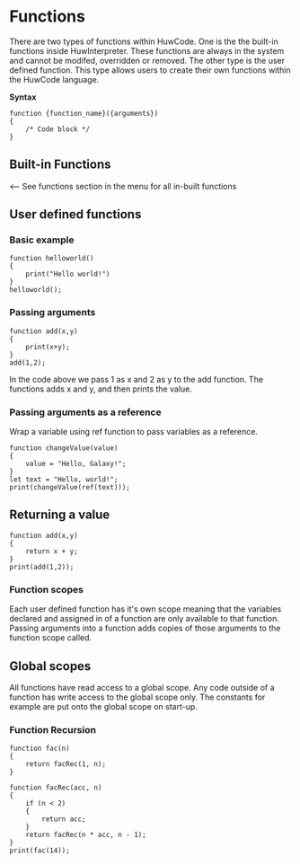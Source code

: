 # Functions

There are two types of functions within HuwCode. One is the the built-in functions inside HuwInterpreter. These functions are always in the system and cannot be modifed, overridden or removed. The other type is the user defined function. This type allows users to create their own functions within the HuwCode language.

**Syntax**

```
function {function_name}({arguments})
{
    /* Code block */
}
```

## Built-in Functions
 <-- See functions section in the menu for all in-built functions

## User defined functions
### Basic example

```
function helloworld()
{
    print("Hello world!")
}
helloworld();
```

### Passing arguments

```
function add(x,y)
{
    print(x+y);
}
add(1,2);
```

In the code above we pass 1 as x and 2 as y to the add function. The functions adds x and y, and then prints the value.

### Passing arguments as a reference

Wrap a variable using ref function to pass variables as a reference.

```
function changeValue(value)
{
    value = "Hello, Galaxy!";
}
let text = "Hello, world!";
print(changeValue(ref(text)));
```

## Returning a value

```
function add(x,y)
{
    return x + y;
}
print(add(1,2));
```

### Function scopes
Each user defined function has it's own scope meaning that the variables declared and assigned in of a function are only available to that function. Passing arguments into a function adds copies of those arguments to the function scope called.

## Global scopes
All functions have read access to a global scope. Any code outside of a function has write access to the global scope only. The constants for example are put onto the global scope on start-up.

### Function Recursion

```
function fac(n)
{
    return facRec(1, n);
}

function facRec(acc, n)
{
    if (n < 2)
    {
        return acc;
    }
    return facRec(n * acc, n - 1);
}
print(fac(14));
```